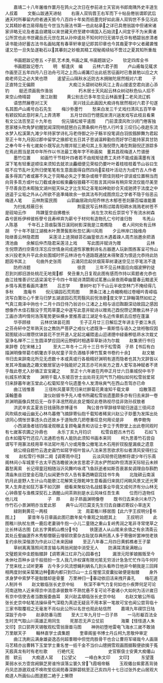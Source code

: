 <!-- { "loadSidebar": true } -->
　　嘉靖二十八年屠维作噩月在鹑火之次日在参前进士天官尚书郎南隅外史丰道生人叔着
　　文衡山跋通天进帖
　　右唐人双钩晋王右军而下十帖岳倦翁谓即武后通天时所摹留内府者通天抵今八百四十年矣而纸墨完好如此唐人双钩世不多见况此又其精妙者岂易得哉在今世当为唐法书第一也此帖承之详已具倦翁跋中但诸宋诸家评略无论及者盖自建隆以来世藏天府至建中靖国入石始流人间宜乎不为米黄诸公所赏也此书世藏岳氏元世在其从孙仲逺处不知何时归无锡华氏华有栖碧翁彦清者读书能诗好蓄古法书名画帖尾有春草轩审是记即其印章也今其裔夏字中父者藏袭惟谨又恐一旦失坠遂勒石以其摹刻之妙极其精工视秘阁续帖不啻过之夏其知所重哉

　　书画题跋记卷五
<子部,艺术类,书画之属,书画题跋记>
　　钦定四库全书
　　书画题跋记卷六
　　明　郁逢庆　编
　　云林六君子图
　　卢山甫每见辄求作画至正五年四月八日泊舟弓河之上而山甫篝灯出此纸苦征画时已惫甚勉以应之大痴老师见之必大笑也瓒
　　逺望云山隔秋水近防古木拥陂陀居然相对六君
　　子正直特立无偏颇　　　　　　　　大痴江头碧树动秋风江上青山接逺空君向波心添钓
　　艇还须画我作渔翁　　　　　　朽木居士天风起云林众树动秋色仙人招不来空山倚晴碧
　　澂江赵觐
　　黄公别去已多年忽见云林画里二老风流辽鹤
　　语悠然展卷对江天　　　　　　吴兴钱云此画因大痴诗有居然相对六君子句遂名其图卢山甫号白石先生
　　梅沙弥墨竹
　　愁来白发三千丈戏扫清风五百竿幸有颖奴知此意时来几上弄清寒
　　五月廿四日竹牕孤坐清兴遄发戏写此枝且看果有文公法否至正十九年也
　　倪元镇松坡平逺图
　　门前漠漠风吹沙闭门倦客独思家楼头吹角梦初醒犹闻深院响琵琶白云萧条枫叶丹愁人行吟复三叹归心夜趂东流水梦入松溪第九滩少年持家学诗礼冯老侍御之孙子觞半投笔调白羽拔劔醉舞为君起至正十年九月因过郡中留学之掾郎宅五日其子思诚温粹勤俭而好学已能持家具甘防之奉今年十有七嵗矣仆既写此为赠并赋三絶句其上东海倪瓒九滩在荆谿倪迂游踪多在焉此图当是其中年所作以书法最工晚年字不称画矣　董其昌观梅道人竹谱册
　　墨竹位置
　　如画竹干节枝叶四者若不由规矩徒费工夫终不能成画濡墨有浅深下笔有轻重逆顺往来须知去就浓淡麤细便见荣枯仍要叶叶着枝枝枝着节山谷曰生枝不应节乱叶无所归使笔笔有生意面面得自然四向栾枝叶活动方为成竹古人作者虽多得其门者或寡不失之于简略必失之于繁杂或根干颇佳则枝叶谬误或位置稍当而向背多乖方或叶似刀截或身如板束麤俗狼藉不可胜言其间纵有稍异常流仅能尽美至于尽善良恐未暇独文湖州挺天纵之才比生知之圣笔如神助妙合天成驰骋于法度之中逍遥于尘垢之外从心所欲不逾凖绳故余一依其法布列成图庶后之学者不隐于俗恶云　梅道人笔
　　云林荆蛮民图
　　山郭幽居政向阳乔林古木郁苍苍剡藤百幅谁能置
　　为扫虬枝蔽日长　　　　　　　　荆蛮民写云林雨过踏青阳磵水溅溅老树苍不是砚坳云作
　　阵踈篁空自拂檐长　　　　　尚左生次和丘崇崇兮下有流水树森森兮匪栎伊梓彼栎孽兮且寿梓弃为薪兮于材何有造物孔仁兮时谁归咎
　　韦羌山人陈基
　　千年石上苔痕裂落日溪囘树影深我是江南樵隐
　　者人间何处有云林　　　　　　　胡　宁十年不鼓江湖楫木叶萧萧鬓影秋忽忆满川风雨
　　夕云林岸口独维舟　　　　　　　陆继善云林隐君图
　　采莲泾上涟漪緑苔石幽篁依古木遇着疎人周杰翁邀余把酒清池曲　　余解后仲杰隐君采莲泾上戏
　　写此图并赋诗为赠　　　　　　云林生倪瓒洒扫空斋住浑忘应世情身间成道性家散剩诗名古器邀人玩新图拣客呈可怜山水兴投老失升平此余处围城时怀云林诗也今道路既通犹未得聚首为恨适允恭持此防题因书其上
　　句曲外史张雨
　　云涌冈峦起伏烟笼草树凄迷空见兰亭笔法不逢
　　防府诗题　　　　　　　　　　　徐贲
　　三年不见云林面应向烟波狎钓徒忍到刘郎旧游处桃花无地覔都　癸丑重九日复观此图有感而作持以索题者允恭也　　曲江钱惟善识忆适梁溪宅于今四十年赋诗清閟阁试茗惠山泉夜雨牵幽蔓春云黯逺天乡情与离思看画共凄然
　　吕志学
　　羣树叶初下千山云半收空林门不掩经得几多秋
　　澹庵书
　　倪元镇园石荒筠图
　　萧条江渚上舟檝晩相过卷幔吟青嶂临流写白鵞壮心千里马归梦五湖波园石荒筠翳风前怳浩歌度文学工辞翰蔼然如虹之气真江南泽中驹也十二月十四日侍乃翁访仆江渚之上相与话旧踟蹰深动故园之感因想像乔木佳石翳没于荒筠草蔓之中遂写此意并赋诗以赠焉己酉倪瓒记萧散云林子诗工画亦清吟情何浩荡笔势更纵横乡里推髙谊江湖足令名近传乘鹤去应想在蓬瀛
　　华亭顾禄
　　云林优钵昙花图
　　壬子正月廿三日解后芝年讲主于娄江朱氏之芬舟轩中芝年熟天台之教防严菩萨之戒仪七遮既浄一乘斯悟与语久之敛袵敬叹因冩图赋诗以赠瓒优钵昙花不世开道人定起北巗隈逺山迢递牕中緑垂栁低昻水次栽丈室浄名禅不二三生圆泽梦应回闲云野鹤时相遇草草新诗为尔裁
　　赵集贤行书归来辞卷【在宋楮上】
　　至大二年冬十二月十三日书于松雪斋　子昻【书后有白描渊明像带葛巾鹤氅衣手执杖童子背负酒榼手捧竹笈束书卷约十余】
　　赵文敏书归去来辞南北所见无虑数十本或真或行各极精好渊明有道而隐者也其为文辞皆以发其冲澹幽逸之趣文敏居宦达中独能好之其志亦可尚矣方之晋人爱写洛神赋者不贤乎哉此卷尤入妙循正宜宝藏之
　　至正十六年嵗在丙申正月廿六日槀城倪中书于杭城东桥寓舍
　　渊明千载人东坡百世士出处将无同气节乃相似如何松雪翁爱冩归来辞暮年谢玉堂此心松菊知至今玩遗墨令人发清咏爽气在西山吾驾亦已命
　　曲江钱惟善
　　三径秋风蔓草荒归来烂醉菊花黄谁知千载文章
　　焰散落苕溪翰墨香　　　　　浚仪赵俶书予先人嗜书所藏松雪翁遗墨颇多亦有归去来辞一卷并渊明画像兵燹后无一存手泽冺然观此良足慨叹此卷熟视尽佳非效孙叔敖者
　　洪武辛亥孟夏吉日钱唐陈彦博谨书
　　陶公昔作宰辞禄早赋归逍遥三径间凉风吹缟衣岫云幽无心林鸟暮倦飞摘辞寄仙抱千载知者稀吴兴赵公子玅墨为发挥出处谅同心惆怅世事违头白还故乡于道殆庶几把卷重叹息何用论是非
　　檇李鲍恂
　　小西湖渔者钱钧偕凌观稼孟复顾龟巢贵和访征士李立于秀野堂上出此卷同观时有七嵗客农圃之孙鼎也
　　永乐丁亥九月钧识
　　松雪自题古木竹石
　　石如飞白木如籀写竹还应八法通若也有人能防此须知书画本来同
　　柯九思善竹石尝自谓写干用篆法枝用草书法冩叶用八分或用鲁公撤笔法木石用折钗股屋漏痕之遗意
　　姚公绶自题竹云逸史画竹如冩字枝叶皆从八法来苦苦欲求形似者清风安得扫尘埃
　　赵松雪行书辞二阕【调寄雨中花】
　　云淡风轻傍花随栁将谓少年行乐斋阁林间小车城里千古太平西洛瞻彼泱泱言思君子流水俨然如昨但清游天际轻云未辨暮愁离索　长记得童冠相随浴沂风舞吟咏鸢飞鱼跃逝者如斯吾衰甚矣调理自存斟酌清庙朱丝旧堂金石隐几似闻更作农人告有事西畴窈窕挂书牛角
　　北陇耕云南溪钓月此是野人生计山鸟能歌江花解笑无限乾坤生意看画归来挑灯闲眺风景又还光霁笑人生奔走如狂万事不如沉醉　细看来聚蚁功名战蛙事业毕竟又成何济有分山林无心钟鼎誓与渔樵深契石上酒醒山间茶熟别是水云风味任吾生素
　　位而行造物任他儿戏　　　　　　　子　昻
　　赵子昻画渊明像卷
　　既书归去来余兴未尽乃作竹石小景渊明亦当爱此邪
　　典午山河已莫支先生归去自嫌迟寄奴小草连天
　　緑刚剩黄花一两枝　　　　　　　沈　周葛稚川移居图【此六字王叔明分书图上】
　　蒙昔年与日章画此图已数年矣今重观之始题其上
　　王叔明识
　　此图稚川执杖左携一鹿后老妻骑牛抱一小儿二童随之重山复岭秀润之笔非寻常恅草之比长林话古图【此五字黄鹤山樵分书】
　　铁篴道人从山隂来余值之有余清斋云其处丘壑幽邃乔木秀郁僧磬云埋邨炊雾杂古趾犹存典刑髙人多于寄傲听罢神悦老铁复约余秋深偕游为作此以订未来因縁
　　至正八年春二月四日黄鹤樵者王子蒙
　　草树离离落照间清言输与两翁闲就中消受无人
　　防满耳清泉满眼山　　　　　　　文璧题吴仲圭题骷髅辞【调寄满江红非乃沁园春也】
　　漏泄元阳爹娘搬贩至今未休吐百种乡谈千般扭扮一生人我几许权谋有限光隂无穷活计急急忙忙作马牛何时了觉来枕上试听更筹　古今多少风流想蝇利蜗名几到头看昨日他非今朝我是三回拜相两度封侯采菊篱边种圃内都只到邙山一土丘惺惺汉皮囊扯破便是骷髅
　　身外求身梦中索梦不是骷髅却是骨董　万里神归一春动依旧活来拽开鼻孔
　　梅花道人制并书
　　赵文敏临张长史京中帖
　　秋深不审气力复何如也仆疾弊何足可论河南送物人近来得京中消息承彼数年不熟忧悬不复可论不委诸小大如何为活计嵗日有京中信使去者当数报委曲耳　吴兴赵孟頫临张长史京中帖
　　右赵文敏公所临张长史京中帖笔法操纵骨气深稳为真迹无疑且不用本家一笔故可宝也闻公尝背临十三家书取覆视之无毫发不肖似此公所以名世也观此帖信然
　　嘉靖九年禊饮日陆深跋于舟中
　　赵承防番马图
　　至大三年九月廿一日子昻
　　一马形躯百法全生时灵气取山川英雄正用同生
　　死那忍无声立仗前　　　　海粟【怪怪道人朱文印】京口郭畀天锡敬观松雪翁唐畨马图
　　神驹初堕地雷电飞海水三嵗不敢骑万里献天子
　　翰林直学士虞集题
　　奎章阁鉴书博士丹丘柯九思敬仲审定
　　曲江洗刷云满身雄姿逸态何超羣眼中但觉肉胜骨干也合让曹将军嗟哉今人画唐马艺精亦出曹韩下玉堂学士重名誉一纸千金不当价山牕拥雪观画图据鞍便欲擒于菟天廏真龙有时有老杜歌
　　行絶代无　　　　　　　　史官察伋士安黄大痴僊山图　欵云
　　大痴道人冩　　【公望父　　一峰白朱文印　　文印】
　　东望蓬莱弱水长方壶宫阙鎻芝房谁怜误落尘寰久曾飞霞咽帝觞
　　玉观僊台紫雾髙背骑丹凤恣游遨双成不唤吹笙侣阆苑春深醉碧桃至正己亥四月十七日过张外史山居观大痴道人所画仙山图遂题二絶于上懒瓒
